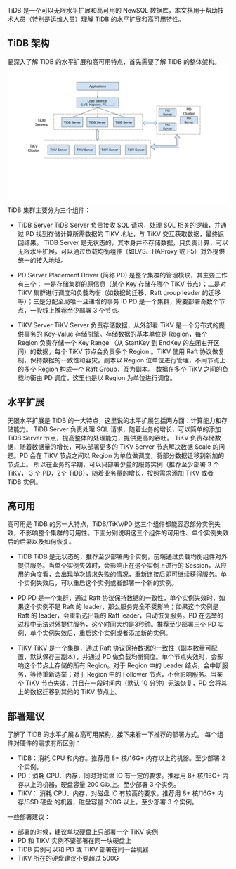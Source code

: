 TiDB 是一个可以无限水平扩展和高可用的 NewSQL 数据库，本文档用于帮助技术人员（特别是运维人员）理解 TiDB 的水平扩展和高可用特性。

## TiDB 架构

要深入了解 TiDB 的水平扩展和高可用特点，首先需要了解 TiDB 的整体架构。
![architecture](./architecture.png)
TiDB 集群主要分为三个组件：
 * TiDB Server 
TiDB Server 负责接收 SQL 请求，处理 SQL 相关的逻辑，并通过 PD 找到存储计算所需数据的 TiKV 地址，与 TiKV 交互获取数据，最终返回结果。
TiDB Server 是无状态的，其本身并不存储数据，只负责计算，可以无限水平扩展，可以通过负载均衡组件（如LVS、HAProxy 或 F5）对外提供统一的接入地址。

* PD Server
Placement Driver (简称 PD) 是整个集群的管理模块，其主要工作有三个： 一是存储集群的原信息（某个 Key 存储在哪个 TiKV 节点）；二是对 TiKV 集群进行调度和负载均衡（如数据的迁移、Raft group leader 的迁移等）；三是分配全局唯一且递增的事务 ID
PD 是一个集群，需要部署奇数个节点，一般线上推荐至少部署 3 个节点。

* TiKV Server
TiKV Server 负责存储数据，从外部看 TiKV 是一个分布式的提供事务的 Key-Value 存储引擎。存储数据的基本单位是 Region，每个 Region 负责存储一个 Key Range （从 StartKey 到 EndKey 的左闭右开区间）的数据，每个 TiKV 节点会负责多个 Region 。TiKV 使用 Raft 协议做复制，保持数据的一致性和容灾。副本以 Region 位单位进行管理，不同节点上的多个 Region 构成一个 Raft Group，互为副本。
数据在多个 TiKV 之间的负载均衡由 PD 调度，这里也是以 Region 为单位进行调度。

## 水平扩展

无限水平扩展是 TiDB 的一大特点，这里说的水平扩展包括两方面：计算能力和存储能力。
TiDB Server 负责处理 SQL 请求，随着业务的增长，可以简单的添加 TiDB Server 节点，提高整体的处理能力，提供更高的吞吐。
TiKV 负责存储数据，随着数据量的增长，可以部署更多的 TiKV Server 节点解决数据 Scale 的问题。PD 会在 TiKV 节点之间以 Region 为单位做调度，将部分数据迁移到新加的节点上。
所以在业务的早期，可以只部署少量的服务实例（推荐至少部署 3 个 TiKV， 3 个 PD，2个 TiDB），随着业务量的增长，按照需求添加 TiKV 或者 TiDB 实例。

## 高可用

高可用是 TiDB 的另一大特点，TiDB/TiKV/PD 这三个组件都能容忍部分实例失效，不影响整个集群的可用性。下面分别说明这三个组件的可用性、单个实例失效后的后果以及如何恢复。
* TiDB
TiDB 是无状态的，推荐至少部署两个实例，前端通过负载均衡组件对外提供服务。当单个实例失效时，会影响正在这个实例上进行的 Session，从应用的角度看，会出现单次请求失败的情况，重新连接后即可继续获得服务。单个实例失效后，可以重启这个实例或者部署一个新的实例。

* PD
PD 是一个集群，通过 Raft 协议保持数据的一致性，单个实例失效时，如果这个实例不是 Raft 的 leader，那么服务完全不受影响；如果这个实例是 Raft 的 leader，会重新选出新的 Raft leader，自动恢复服务。PD 在选举的过程中无法对外提供服务，这个时间大约是3秒钟。推荐至少部署三个 PD 实例，单个实例失效后，重启这个实例或者添加新的实例。

* TiKV
TiKV 是一个集群，通过 Raft 协议保持数据的一致性（副本数量可配置，默认保存三副本），并通过 PD 做负载均衡调度。单个节点失效时，会影响这个节点上存储的所有 Region。对于 Region 中的 Leader 结点，会中断服务，等待重新选举；对于 Region 中的 Follower 节点，不会影响服务。当某个 TiKV 节点失效，并且在一段时间内（默认 10 分钟）无法恢复，PD 会将其上的数据迁移到其他的 TiKV 节点上。

## 部署建议

了解了 TiDB 的水平扩展＆高可用架构，接下来看一下推荐的部署方式。
每个组件对硬件的需求有所区别：
* TiDB：消耗 CPU 和内存。推荐用 8+ 核/16G+ 内存以上的机器。至少部署 2 个实例。
* PD：消耗 CPU、内存，同时对磁盘 IO 有一定的要求。推荐用 8+ 核/16G+ 内存以上的机器，硬盘容量 200 G以上。至少部署 3 个实例。
* TiKV： 消耗 CPU、内存，对磁盘 IO 有较高的要求。推荐用 8+ 核/16G+ 内存/SSD 硬盘 的机器，磁盘容量 200G 以上。至少部署 3 个实例。

一些部署建议：
* 部署的时候，建议单块硬盘上只部署一个 TiKV 实例
* PD 和 TiKV 实例不要部署在同一块硬盘上
* TiDB 实例可以和 PD 或 TiKV 部署在同一台机器
* TiKV 所在的硬盘建议不要超过 500G
